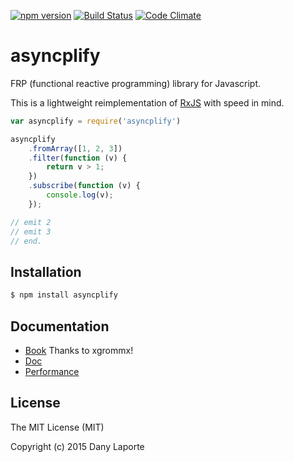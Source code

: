 [![npm version](https://badge.fury.io/js/asyncplify.svg)](http://badge.fury.io/js/asyncplify)
[![Build Status](https://travis-ci.org/danylaporte/asyncplify.svg)](https://travis-ci.org/danylaporte/asyncplify)
[![Code Climate](https://codeclimate.com/github/danylaporte/asyncplify/badges/gpa.svg)](https://codeclimate.com/github/danylaporte/asyncplify)

# asyncplify
FRP (functional reactive programming) library for Javascript.

This is a lightweight reimplementation of [RxJS](https://github.com/Reactive-Extensions/RxJS) with speed in mind.

```js
var asyncplify = require('asyncplify')

asyncplify
    .fromArray([1, 2, 3])
    .filter(function (v) {
        return v > 1;
    })
    .subscribe(function (v) {
        console.log(v);
    });

// emit 2
// emit 3
// end.
```

## Installation

```bash
$ npm install asyncplify
```

## Documentation
- [Book](http://xgrommx.github.io/asyncplify-book/) Thanks to xgrommx!
- [Doc](https://github.com/danylaporte/asyncplify/tree/master/doc)
- [Performance](https://github.com/danylaporte/asyncplify/tree/master/perf)


## License ##
The MIT License (MIT)

Copyright (c) 2015 Dany Laporte